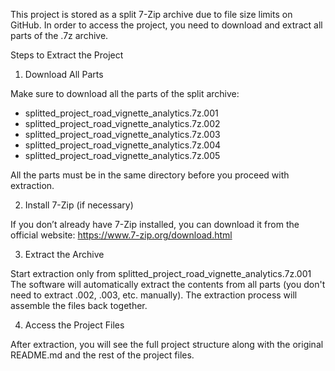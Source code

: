 This project is stored as a split 7-Zip archive due to file size limits on GitHub. In order to access the project, you need to download and extract all parts of the .7z archive.

Steps to Extract the Project
1. Download All Parts

Make sure to download all the parts of the split archive:
* splitted_project_road_vignette_analytics.7z.001
* splitted_project_road_vignette_analytics.7z.002
* splitted_project_road_vignette_analytics.7z.003
* splitted_project_road_vignette_analytics.7z.004
* splitted_project_road_vignette_analytics.7z.005

All the parts must be in the same directory before you proceed with extraction.

2. Install 7-Zip (if necessary)

If you don’t already have 7-Zip installed, you can download it from the official website: https://www.7-zip.org/download.html

3. Extract the Archive

Start extraction only from splitted_project_road_vignette_analytics.7z.001 The software will automatically extract the contents from all parts (you don't need to extract .002, .003, etc. manually). The extraction process will assemble the files back together.

4. Access the Project Files

After extraction, you will see the full project structure along with the original README.md and the rest of the project files.
